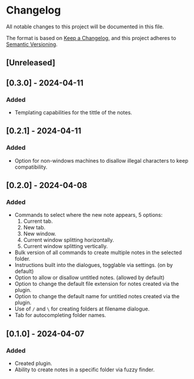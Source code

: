 # Changelog

All notable changes to this project will be documented in this file.

The format is based on [Keep a Changelog](https://keepachangelog.com/en/1.1.0/),
and this project adheres to [Semantic Versioning](https://semver.org/spec/v2.0.0.html).

## [Unreleased]

## [0.3.0] - 2024-04-11

### Added

- Templating capabilities for the tittle of the notes.

## [0.2.1] - 2024-04-11

### Added

- Option for non-windows machines to disallow illegal characters to keep compatibility.

## [0.2.0] - 2024-04-08

### Added

- Commands to select where the new note appears, 5 options:
    1. Current tab.
    2. New tab.
    3. New window.
    4. Current window splitting horizontally.
    5. Current window splitting vertically.
- Bulk version of all commands to create multiple notes in the selected folder.
- Instructions built into the dialogues, togglable via settings. (on by default)
- Option to allow or disallow untitled notes. (allowed by default)
- Option to change the default file extension for notes created via the plugin.
- Option to change the default name for untitled notes created via the plugin.
- Use of `/` and `\` for creating folders at filename dialogue.
- Tab for autocompleting folder names.

## [0.1.0] - 2024-04-07

### Added

- Created plugin.
- Ability to create notes in a specific folder via fuzzy finder.
